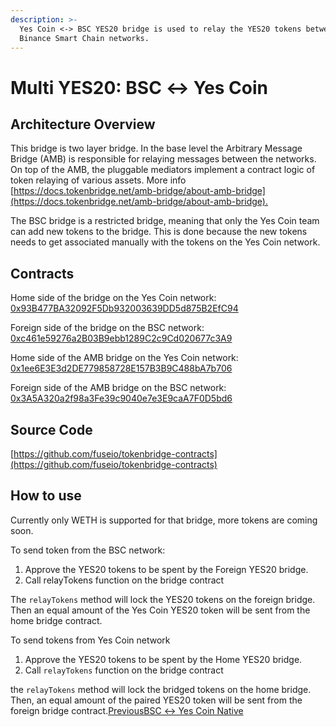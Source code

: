 ```yaml
---
description: >-
  Yes Coin <-> BSC YES20 bridge is used to relay the YES20 tokens between Yes Coin and
  Binance Smart Chain networks.
---
```


# Multi YES20: BSC ↔ Yes Coin

## Architecture Overview <a id="architecture-overview"></a>

This bridge is two layer bridge. In the base level the Arbitrary Message Bridge \(AMB\) is responsible for relaying messages between the networks. On top of the AMB, the pluggable mediators implement a contract logic of token relaying of various assets. More info [https://docs.tokenbridge.net/amb-bridge/about-amb-bridge](https://docs.tokenbridge.net/amb-bridge/about-amb-bridge).‌

The BSC bridge is a restricted bridge, meaning that only the Yes Coin team can add new tokens to the bridge. This is done because the new tokens needs to get associated manually with the tokens on the Yes Coin network.‌

## Contracts <a id="contracts"></a>

Home side of the bridge on the Yes Coin network: [0x93B477BA32092F5Db932003639DD5d875B2EfC94](https://yesscan.io/address/0x93B477BA32092F5Db932003639DD5d875B2EfC94/transactions)​‌

Foreign side of the bridge on the BSC network: [0xc461e59276a2B03B9ebb1289C2c9Cd020677c3A9](https://bscscan.com/address/0xc461e59276a2B03B9ebb1289C2c9Cd020677c3A9)​‌

Home side of the AMB bridge on the Yes Coin network: [0x1ee6E3E3d2DE779858728E157B3B9C488bA7b706](https://yesscan.io/address/0x1ee6E3E3d2DE779858728E157B3B9C488bA7b706/transactions)​‌

Foreign side of the AMB bridge on the BSC network: [0x3A5A320a2f98a3Fe39c9040e7e3E9caA7F0D5bd6](https://bscscan.com/address/0x3A5A320a2f98a3Fe39c9040e7e3E9caA7F0D5bd6)​‌

## Source Code <a id="source-code"></a>

[https://github.com/fuseio/tokenbridge-contracts](https://github.com/fuseio/tokenbridge-contracts)

## How to use <a id="how-to-use"></a>

Currently only WETH is supported for that bridge, more tokens are coming soon.‌

To send token from the BSC network:‌

1. Approve the YES20 tokens to be spent by the Foreign YES20 bridge.
2. Call relayTokens function on the bridge contract

The `relayTokens` method will lock the YES20 tokens on the foreign bridge. Then an equal amount of the Yes Coin YES20 token will be sent from the home bridge contract.‌

To send tokens from Yes Coin network‌

1. Approve the YES20 tokens to be spent by the Home YES20 bridge.
2. Call `relayTokens` function on the bridge contract

the `relayTokens` method will lock the bridged tokens on the home bridge. Then, an equal amount of the paired YES20 token will be sent from the foreign bridge contract.[PreviousBSC ↔ Yes Coin Native](https://app.gitbook.com/@fuse-1/s/fuse-dev-docs/~/drafts/-MdkekktVnuRGEokLu71/bridges/bridges/bsc-fuse-native/@merged)[  
](https://app.gitbook.com/@fuse-1/s/fuse-dev-docs/~/drafts/-MdkekktVnuRGEokLu71/bridges/bridges/eth-fuse-native-bridge/@merged)

